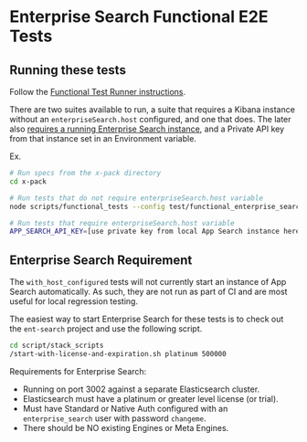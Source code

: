 # Enterprise Search Functional E2E Tests

## Running these tests

Follow the [Functional Test Runner instructions](https://www.elastic.co/guide/en/kibana/current/development-functional-tests.html#_running_functional_tests).

There are two suites available to run, a suite that requires a Kibana instance without an `enterpriseSearch.host`
configured, and one that does. The later also [requires a running Enterprise Search instance](#enterprise-search-requirement), and a Private API key
from that instance set in an Environment variable.

Ex.

```sh
# Run specs from the x-pack directory
cd x-pack

# Run tests that do not require enterpriseSearch.host variable
node scripts/functional_tests --config test/functional_enterprise_search/without_host_configured.config.ts

# Run tests that require enterpriseSearch.host variable
APP_SEARCH_API_KEY=[use private key from local App Search instance here] node scripts/functional_tests --config test/functional_enterprise_search/with_host_configured.config.ts
```

## Enterprise Search Requirement

The `with_host_configured` tests will not currently start an instance of App Search automatically. As such, they are not run as part of CI and are most useful for local regression testing.

The easiest way to start Enterprise Search for these tests is to check out the `ent-search` project
and use the following script.

```sh
cd script/stack_scripts
/start-with-license-and-expiration.sh platinum 500000
```

Requirements for Enterprise Search:

- Running on port 3002 against a separate Elasticsearch cluster.
- Elasticsearch must have a platinum or greater level license (or trial).
- Must have Standard or Native Auth configured with an `enterprise_search` user with password `changeme`.
- There should be NO existing Engines or Meta Engines.

